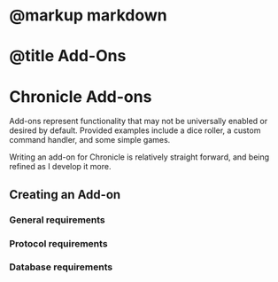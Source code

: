 # @markup markdown
# @title Add-Ons

# Chronicle Add-ons

Add-ons represent functionality that may not be universally enabled or desired
by default. Provided examples include a dice roller, a custom command handler,
and some simple games.

Writing an add-on for Chronicle is relatively straight forward, and being
refined as I develop it more.

## Creating an Add-on

### General requirements

### Protocol requirements

### Database requirements
